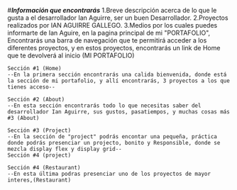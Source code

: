 #***Información que encontrarás***
    1.Breve descripción acerca de lo que le gusta a el desarrollador Ian Aguirre, ser un buen Desarrollador.
    2.Proyectos realizados por IAN AGUIRRE GALLEGO.
    3.Medios por los cuales puedes informarte de Ian Aguire, en la pagina principal de mi "PORTAFOLIO", Encontrarás una barra de navegación que te permitirá acceder a los diferentes proyectos, y en estos proyectos, encontrarás un link de Home que te devolverá al inicio (MI PORTAFOLIO)

    Sección #1 (Home)
    --En la primera sección encontrarás una calida bienvenida, donde está la sección de mi portafolio, y allí encontrarás, 3 proyectos a los que tienes acceso--

    Sección #2 (About)
    --En esta sección encontrarás todo lo que necesitas saber del desarrollador Ian Aguirre, sus gustos, pasatiempos, y muchas cosas más #3 (About)

    Sección #3 (Project)
    --En la sección de "project" podrás encontar una pequeña, práctica donde podrás presenciar un projecto, bonito y Responsible, donde se mezcla display flex y display grid--
    Sección #4 (project)

    Sección #4 (Restaurant)
    --En esta última podras presenciar uno de los proyectos de mayor interes,(Restaurant)